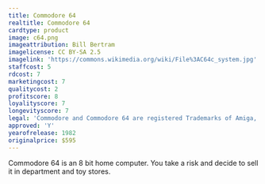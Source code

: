 ```yaml
---
title: Commodore 64
realtitle: Commodore 64
cardtype: product
image: c64.png
imageattribution: Bill Bertram
imagelicense: CC BY-SA 2.5
imagelink: 'https://commons.wikimedia.org/wiki/File%3AC64c_system.jpg'
staffcost: 5
rdcost: 7
marketingcost: 7
qualitycost: 2
profitscore: 8
loyalityscore: 7
longevityscore: 7
legal: 'Commodore and Commodore 64 are registered Trademarks of Amiga, Inc.'
approved: 'Y'
yearofrelease: 1982
originalprice: $595
---
```


Commodore 64 is an 8 bit home computer. You take a risk and decide to sell it in department and toy stores.
